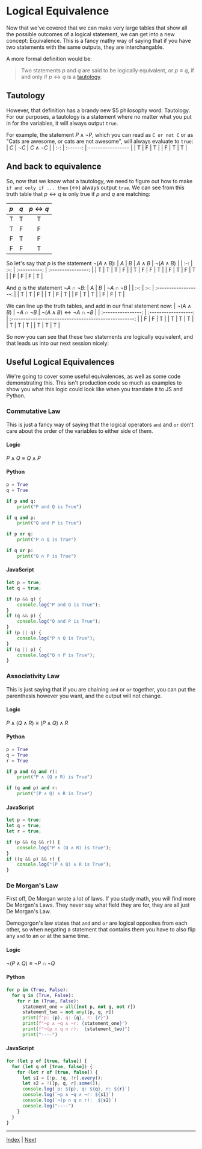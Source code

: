 # Logical Equivalence

Now that we've covered that we can make very large tables that show all the possible outcomes of a logical statement, we can get into a new concept: Equivalence.  This is a fancy mathy way of saying that if you have two statements with the same outputs, they are interchangable.

A more formal definition would be:
> Two statements $p$ and $q$ are said to be logically equivalent, or $p \equiv q$, if and only if $p \leftrightarrow q$ is a [tautology](https://en.wikipedia.org/wiki/Tautology_\(logic\)).

## Tautology

However, that definition has a brandy new \$5 philosophy word: Tautology.  For our purposes, a tautology is a statement where no matter what you put in for the variables, it will always output `true`.

For example, the statement $P \wedge \neg P$, which you can read as `C or not C` or as "Cats are awesome, or cats are not awesome", will always evaluate to `true`:
| $C$ | $\neg C$ | $C \wedge \neg C$ |
| :-: | :------: | ----------------- |
|  T  |    F     | T                 |
|  F  |    T     | T                 |

## And back to equivalence

So, now that we know what a tautology, we need to figure out how to make `if and only if ... then` ($\leftrightarrow$) always output `true`.  We can see from this truth table that $p \leftrightarrow q$ is only true if $p$ and $q$ are matching:

| $p$ | $q$ | $p \leftrightarrow q$ |
| :-: | :-: | :-------------------: |
|  T  |  T  |           T           |
|  T  |  F  |           F           |
|  F  |  T  |           F           |
|  F  |  F  |           T           |

So let's say that $p$ is the statement $\neg(A \wedge B)$:
| $A$ | $B$ | $A \wedge B$ | $\neg(A \wedge B)$ |
| :-: | :-: | :----------: | :----------------: |
|  T  |  T  |      T       |         F          |
|  T  |  F  |      F       |         T          |
|  F  |  T  |      F       |         T          |
|  F  |  F  |      F       |         T          |

And $q$ is the statement $\neg A \cap \neg B$:
| $A$ | $B$ | $\neg A \cap \neg B$ |
| :-: | :-: | :------------------: |
|  T  |  T  |          F           |
|  T  |  F  |          T           |
|  F  |  T  |          T           |
|  F  |  F  |          T           |

We can line up the truth tables, and add in our final statement now:
| $\neg(A \wedge B)$ | $\neg A \cap \neg B$ | $\neg(A \wedge B) \leftrightarrow \neg A \cap \neg B$ |
| :----------------: | :------------------: | :---------------------------------------------------: |
|         F          |          F           |                           T                           |
|         T          |          T           |                           T                           |
|         T          |          T           |                           T                           |
|         T          |          T           |                           T                           |

So now you can see that these two statements are logically equivalent, and that leads us into our next session nicely:

## Useful Logical Equivalences

We're going to cover some useful equivalences, as well as some code demonstrating this.  This isn't production code so much as examples to show you what this logic could look like when you translate it to JS and Python.

### Commutative Law

This is just a fancy way of saying that the logical operators `and` and `or` don't care about the order of the variables to either side of them.

#### Logic
$P \wedge Q \equiv Q \wedge P$

#### Python
```python
p = True
q = True

if p and q:
    print("P and Q is True")

if q and p:
    print("Q and P is True")

if p or q:
    print("P ∩ Q is True")

if q or p:
    print("Q ∩ P is True")
```

#### JavaScript
```js
let p = true;
let q = true;

if (p && q) {
    console.log("P and Q is True");
}
if (q && p) {
    console.log("Q and P is True");
}
if (p || q) {
    console.log("P ∩ Q is True");
}
if (q || p) {
    console.log("Q ∩ P is True");
}
```

### Associativity Law

This is just saying that if you are chaining `and` or `or` together, you can put the parenthesis however you want, and the output will not change.

#### Logic
$P \wedge (Q \wedge R) \equiv (P \wedge Q) \wedge R$

#### Python
```python
p = True
q = True
r = True

if p and (q and r):
    print("P ∧ (Q ∧ R) is True")

if (q and p) and r:
    print("(P ∧ Q) ∧ R is True")
```

#### JavaScript
```js
let p = true;
let q = true;
let r = true;

if (p && (q && r)) {
    console.log("P ∧ (Q ∧ R) is True");
}
if ((q && p) && r) {
    console.log("(P ∧ Q) ∧ R is True");
}
```

### De Morgan's Law

First off, De Morgan wrote a lot of laws.  If you study math, you will find more De Morgan's Laws.  They never say what field they are for, they are all just De Morgan's Law.

Demogorgon's law states that `and` and `or` are logical opposites from each other, so when negating a statement that contains them you have to also flip any `and` to an `or` at the same time.

#### Logic
$\neg(P \wedge Q) \equiv \neg P \cap \neg Q$

#### Python
```python
for p in (True, False):
  for q in (True, False):
    for r in (True, False):
      statement_one = all([not p, not q, not r])
      statement_two = not any([p, q, r])
      print(f"p: {p}, q: {q}, r: {r}")
      print(f"¬p ∧ ¬q ∧ ¬r: {statement_one}")
      print(f"¬(p ∩ q ∩ r):  {statement_two}")
      print("----")

```

#### JavaScript
```js
for (let p of [true, false]) {
  for (let q of [true, false]) {
    for (let r of [true, false]) {
      let s1 = [!p, !q, !r].every();
      let s2 = !([p, q, r].some());
      console.log(`p: ${p}, q: ${q}, r: ${r}`)
      console.log(`¬p ∧ ¬q ∧ ¬r: ${s1}`)
      console.log(`¬(p ∩ q ∩ r):  ${s2}`)
      console.log("----")
    }
  }
}
```



----
[Index](/README.md#sections) | [Next](/sections/sets/index.md)

